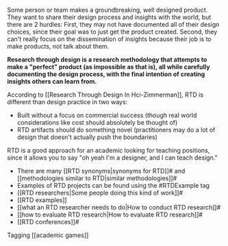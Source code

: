 Some person or team makes a groundbreaking, well designed product. They want to share their design process and insights with the world, but there are 2 hurdles: First, they may not have documented all of their design choices, since their goal was to just get the product created. Second, they can't really focus on the dissemination of insights because their job is to make products, not talk about them.

**Research through design is a research methodology that attempts to make a "perfect" product (as impossible as that is), all while carefully documenting the design process, with the final intention of creating insights others can learn from.**

According to [[Research Through Design In Hci-Zimmerman]], RTD is different than design practice in two ways:

 - Built without a focus on commercial success (though real world considerations like cost should absolutely be thought of)
 - RTD artifacts should do something novel (practitioners may do a lot of design that doesn't actually push the boundaries)

RTD is a good approach for an academic looking for teaching positions, since it allows you to say "oh yeah I'm a designer, and I can teach design."

 - There are many [[RTD synonyms|synonyms for RTD]]# and [[methodologies similar to RTD|similar methodologies]]#
 - Examples of RTD projects can be found using the #RTDExample tag
 - [[RTD researchers|Some people doing this kind of work]]#
 - [[RTD examples]]
 - [[what an RTD researcher needs to do|How to conduct RTD research]]#
 - [[how to evaluate RTD research|How to evaluate RTD research]]#
 - [[RTD conferences]]#

Tagging [[academic games]]
